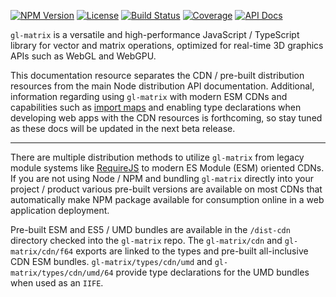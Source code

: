 [![NPM Version](https://img.shields.io/npm/v/gl-matrix.svg)](https://www.npmjs.com/package/gl-matrix)
[![License](https://img.shields.io/badge/license-MIT-yellowgreen.svg?style=flat)](https://github.com/typhonjs-svelte/trie-search/blob/main/LICENSE)
[![Build Status](https://github.com/toji/gl-matrix/workflows/CI/CD/badge.svg)](#)
[![Coverage](https://img.shields.io/codecov/c/github/toji/gl-matrix.svg)](https://codecov.io/github/toji/gl-matrix)
[![API Docs](https://img.shields.io/badge/API%20Documentation-476ff0)](https://glmatrix.net/docs/v4/)

`gl-matrix` is a versatile and high-performance JavaScript / TypeScript library for vector and matrix operations,
optimized for real-time 3D graphics APIs such as WebGL and WebGPU.

This documentation resource separates the CDN / pre-built distribution resources from the main Node distribution API
documentation. Additional, information regarding using `gl-matrix` with modern ESM CDNs and capabilities such as
[import maps](https://developer.mozilla.org/en-US/docs/Web/HTML/Element/script/type/importmap) and enabling type
declarations when developing web apps with the CDN resources is forthcoming, so stay tuned as these docs will be updated
in the next beta release.

---

There are multiple distribution methods to utilize `gl-matrix` from legacy module systems like
[RequireJS](https://requirejs.org/) to modern ES Module (ESM) oriented CDNs. If you are not using Node / NPM and
bundling `gl-matrix` directly into your project / product various pre-built versions are available on most CDNs that
automatically make NPM package available for consumption online in a web application deployment.

Pre-built ESM and ES5 / UMD bundles are available in the `/dist-cdn` directory checked into the `gl-matrix` repo.
The `gl-matrix/cdn` and `gl-matrix/cdn/f64` exports are linked to the types and pre-built all-inclusive CDN ESM
bundles. `gl-matrix/types/cdn/umd` and `gl-matrix/types/cdn/umd/64` provide type declarations for the UMD bundles when
used as an `IIFE`.



